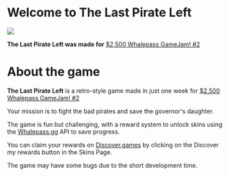 # Welcome to The Last Pirate Left
![](https://img.itch.zone/aW1nLzE4ODg4ODc2LmpwZw==/315x250%23c/y7y0Cf.jpg)


**The Last Pirate Left was made for** [$2,500 Whalepass GameJam! #2](https://itch.io/jam/2500-whalepass-gamejam-2)

# About the game

**The Last Pirate Left** is a retro-style game made in just one week for [$2,500 Whalepass GameJam! #2](https://itch.io/jam/2500-whalepass-gamejam-2)

Your mission is to fight the bad pirates and save the governor's  daughter.

The game is fun but challenging, with a reward system to unlock skins using the [Whalepass.gg](https://www.whalepass.gg/) API to save progress. 

You can claim your rewards on [Discover.games](https://www.discover.games/) by clicking on the Discover my rewards button in the Skins Page.

The game may have some bugs due to the short development time. 
